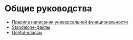 Общие руководства
=================

* [Правила написания универсальной функциональности](universal-code-rules/README.md)
* [Standalone-файлы](standalone/README.md)
* [Useful-классы](useful-classes/README.md)
